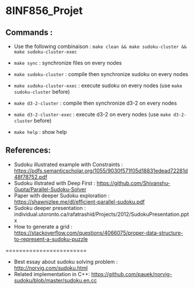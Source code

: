 # 8INF856_Projet

## Commands :

- Use the following combinaison : `make clean && make sudoku-cluster && make sudoku-cluster-exec`

- `make sync` :              synchronize files on every nodes
- `make sudoku-cluster` :      compile then synchronize sudoku on every nodes
- `make sudoku-cluster-exec` : execute sudoku on every nodes (use `make sudoku-cluster` before)
- `make d3-2-cluster` :      compile then synchronize d3-2 on every nodes
- `make d3-2-cluster-exec` : execute d3-2 on every nodes (use `make d3-2-cluster` before)
- `make help` :              show help

## References:
- Sudoku illustrated example with Constraints : https://pdfs.semanticscholar.org/1055/9030f571f05d18831edead72281d48f78752.pdf
- Sudoku illstrated with Deep First : https://github.com/Shivanshu-Gupta/Parallel-Sudoku-Solver
- Paper with deeper Sudoku exploration : https://shawnjzlee.me/dl/efficient-parallel-sudoku.pdf
- Sudoku deeper presentation : individual.utoronto.ca/rafatrashid/Projects/2012/SudokuPresentation.pptx
- How to generate a grid : https://stackoverflow.com/questions/4066075/proper-data-structure-to-represent-a-sudoku-puzzle


========================
- Best essay about sudoku solving problem : http://norvig.com/sudoku.html
- Related implementation in C++: https://github.com/pauek/norvig-sudoku/blob/master/sudoku.en.cc